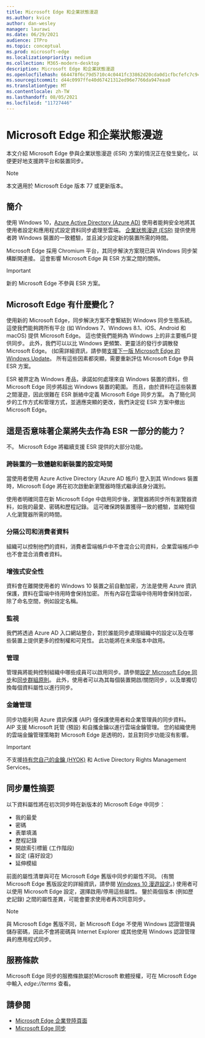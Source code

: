 ```yaml
---
title: Microsoft Edge 和企業狀態漫遊
ms.author: kvice
author: dan-wesley
manager: laurawi
ms.date: 06/29/2021
audience: ITPro
ms.topic: conceptual
ms.prod: microsoft-edge
ms.localizationpriority: medium
ms.collection: M365-modern-desktop
description: Microsoft Edge 和企業狀態漫遊
ms.openlocfilehash: 664478f6c79d5710c4c0441fc33862d20cda0d1cfbcfefc7c944739cc7f539dd
ms.sourcegitcommit: d44c0997ffe40d67421312ed96e7766da947eaa0
ms.translationtype: MT
ms.contentlocale: zh-TW
ms.lasthandoff: 08/05/2021
ms.locfileid: "11727446"
---
```

# <a name="microsoft-edge-and-enterprise-state-roaming"></a>Microsoft Edge 和企業狀態漫遊

本文介紹 Microsoft Edge 參與企業狀態漫遊 (ESR) 方案的情況正在發生變化，以便更好地支援跨平台和裝置同步。

> [!NOTE]
> 本文適用於 Microsoft Edge 版本 77 或更新版本。

## <a name="introduction"></a>簡介

使用 Windows 10，[Azure Active Directory (Azure AD)](/azure/active-directory/fundamentals/active-directory-whatis) 使用者能夠安全地將其使用者設定和應用程式設定資料同步處理至雲端。 [企業狀態漫遊 (ESR)](/azure/active-directory/devices/enterprise-state-roaming-overview) 提供使用者跨 Windows 裝置的一致體驗，並且減少設定新的裝置所需的時間。

Microsoft Edge 採用 Chromium 平台，其同步解決方案現已與 Windows 同步架構斷開連接。 這會影響 Microsoft Edge 與 ESR 方案之間的關係。

> [!IMPORTANT]
> 新的 Microsoft Edge 不參與 ESR 方案。

## <a name="whats-changing-with-microsoft-edge"></a>Microsoft Edge 有什麼變化？

使用新的 Microsoft Edge，同步解決方案不會繫結到 Windows 同步生態系統。 這使我們能夠跨所有平台 (如 Windows 7、Windows 8.1、iOS、Android 和 macOS) 提供 Microsoft Edge。 這也使我們能夠為 Windows 上的非主要帳戶提供同步。 此外，我們可以以比 Windows 更頻繁、更靈活的發行步調散發 Microsoft Edge。 (如需詳細資訊，請參閱[支援下一版 Microsoft Edge 的 Windows Update](microsoft-edge-sysupdate-windows-updates.md)。 所有這些因素都突顯，需要重新評估 Microsoft Edge 參與 ESR 方案。

ESR 被界定為 Windows 產品，承諾如何處理來自 Windows 裝置的資料，但 Microsoft Edge 同步將超出 Windows 裝置的範圍。 而且，由於資料在這些裝置之間漫遊，因此很難在 ESR 脈絡中定義 Microsoft Edge 同步方案。 為了簡化同步的工作方式和管理方式，並適應突顯的更改，我們決定從 ESR 方案中撤出 Microsoft Edge。

## <a name="does-this-mean-enterprises-will-lose-the-abilities-they-had-as-part-of-esr"></a>這是否意味著企業將失去作為 ESR 一部分的能力？

不。 Microsoft Edge 將繼續支援 ESR 提供的大部分功能。

### <a name="unified-experience-across-devices-and-new-device-configuration-time"></a>跨裝置的一致體驗和新裝置的設定時間

當使用者使用 Azure Active Directory (Azure AD 帳戶) 登入到其 Windows 裝置時，Microsoft Edge 將在初次啟動新瀏覽器時隱式繼承該身分識別。

使用者明確同意在新 Microsoft Edge 中啟用同步後，瀏覽器將同步所有瀏覽器資料，如我的最愛、密碼和歷程記錄。 這可確保跨裝置獲得一致的體驗，並縮短個人化瀏覽器所需的時間。

### <a name="separation-of-corporate-and-consumer-data"></a>分隔公司和消費者資料

組織可以控制他們的資料，消費者雲端帳戶中不會混合公司資料，企業雲端帳戶中也不會混合消費者資料。

### <a name="enhanced-security"></a>增強式安全性

資料會在離開使用者的 Windows 10 裝置之前自動加密，方法是使用 Azure 資訊保護，資料在雲端中待用時會保持加密。 所有內容在雲端中待用時會保持加密，除了命名空間，例如設定名稱。

### <a name="monitoring"></a>監視

我們將透過 Azure AD 入口網站整合，對於誰能同步處理組織中的設定以及在哪些裝置上提供更多的控制權和可見性。 此功能將在未來版本中啟用。

### <a name="management"></a>管理

管理員將能夠控制組織中哪些成員可以啟用同步。請參閱[設定 Microsoft Edge 同步](microsoft-edge-enterprise-sync.md#configure-microsoft-edge-sync)和[同步群組原則](microsoft-edge-enterprise-sync.md#sync-group-policies)。 此外，使用者可以為其每個裝置開啟/關閉同步，以及單獨切換每個資料屬性以進行同步。

### <a name="key-management"></a>金鑰管理

同步功能利用 Azure 資訊保護 (AIP) 僅保護使用者和企業管理員的同步資料。 AIP 支援 Microsoft 託管 (預設) 和自攜金鑰以進行雲端金鑰管理。 您的組織使用的雲端金鑰管理策略對 Microsoft Edge 是透明的，並且對同步功能沒有影響。

> [!IMPORTANT]
> 不支援[持有您自己的金鑰 (HYOK)](/azure/information-protection/configure-adrms-restrictions) 和 Active Directory Rights Management Services。

## <a name="summary-of-sync-attributes"></a>同步屬性摘要

以下資料屬性將在初次同步時在新版本的 Microsoft Edge 中同步：

- 我的最愛
- 密碼
- 表單填滿
- 歷程記錄
- 開啟索引標籤 (工作階段)
- 設定 (喜好設定)
- 延伸模組

前面的屬性清單與可在 Microsoft Edge 舊版中同步的屬性不同。 (有關 Microsoft Edge 舊版設定的詳細資訊，請參閱 [Windows 10 漫遊設定](/azure/active-directory/devices/enterprise-state-roaming-windows-settings-reference)。) 使用者可以使用 Microsoft Edge 設定，選擇啟用/停用這些屬性。 鑒於兩個版本 (例如歷史記錄) 之間的屬性差異，可能會要求使用者再次同意同步。

> [!NOTE]
> 與 Microsoft Edge 舊版不同，新 Microsoft Edge 不使用 Windows 認證管理員儲存密碼，因此不會將密碼與 Internet Explorer 或其他使用 Windows 認證管理員的應用程式同步。

## <a name="terms-of-service"></a>服務條款

Microsoft Edge 同步的服務條款屬於Microsoft 軟體授權，可在 Microsoft Edge 中輸入 *edge://terms* 查看。

## <a name="see-also"></a>請參閱

- [Microsoft Edge 企業登陸頁面](https://aka.ms/EdgeEnterprise)
- [Microsoft Edge 同步](microsoft-edge-enterprise-sync.md)